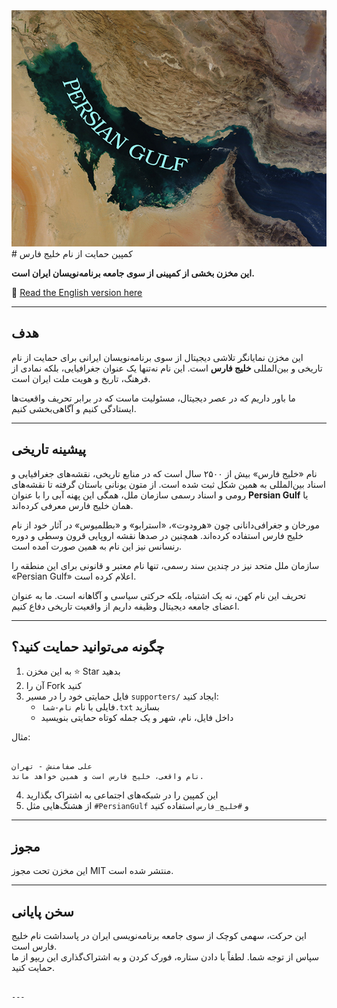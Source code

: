 
<center><img src="https://github.com/Daradege/PersianGulf/blob/main/Persian-Gulf.jpeg?raw=true"></center>
# کمپین حمایت از نام خلیج فارس

**این مخزن بخشی از کمپینی از سوی جامعه برنامه‌نویسان ایران است.**

📄 [Read the English version here](./README.md)

---

## هدف

این مخزن نمایانگر تلاشی دیجیتال از سوی برنامه‌نویسان ایرانی برای حمایت از نام تاریخی و بین‌المللی **خلیج فارس** است. این نام نه‌تنها یک عنوان جغرافیایی، بلکه نمادی از فرهنگ، تاریخ و هویت ملت ایران است.

ما باور داریم که در عصر دیجیتال، مسئولیت ماست که در برابر تحریف واقعیت‌ها ایستادگی کنیم و آگاهی‌بخشی کنیم.

---

## پیشینه تاریخی

نام «خلیج فارس» بیش از ۲۵۰۰ سال است که در منابع تاریخی، نقشه‌های جغرافیایی و اسناد بین‌المللی به همین شکل ثبت شده است. از متون یونانی باستان گرفته تا نقشه‌های رومی و اسناد رسمی سازمان ملل، همگی این پهنه آبی را با عنوان **Persian Gulf** یا همان خلیج فارس معرفی کرده‌اند.

مورخان و جغرافی‌دانانی چون «هرودوت»، «استرابو» و «بطلمیوس» در آثار خود از نام خلیج فارس استفاده کرده‌اند. همچنین در صدها نقشه اروپایی قرون وسطی و دوره رنسانس نیز این نام به همین صورت آمده است.

سازمان ملل متحد نیز در چندین سند رسمی، تنها نام معتبر و قانونی برای این منطقه را «Persian Gulf» اعلام کرده است.

تحریف این نام کهن، نه یک اشتباه، بلکه حرکتی سیاسی و آگاهانه است. ما به عنوان اعضای جامعه دیجیتال وظیفه داریم از واقعیت تاریخی دفاع کنیم.


---

## چگونه می‌توانید حمایت کنید؟

1. به این مخزن ⭐️ Star بدهید  
2. آن را Fork کنید  
3. فایل حمایتی خود را در مسیر `supporters/` ایجاد کنید:
    - فایلی با نام `نام‌-شما.txt` بسازید
    - داخل فایل، نام، شهر و یک جمله کوتاه حمایتی بنویسید

مثال:
```

علی صفامنش - تهران
نام واقعی، خلیج فارس است و همین خواهد ماند.

```

4. این کمپین را در شبکه‌های اجتماعی به اشتراک بگذارید  
5. از هشتگ‌هایی مثل `#PersianGulf` و `#خلیج_فارس` استفاده کنید

---

## مجوز

این مخزن تحت مجوز MIT منتشر شده است.

---

## سخن پایانی

این حرکت، سهمی کوچک از سوی جامعه برنامه‌نویسی ایران در پاسداشت نام خلیج فارس است.  
سپاس از توجه شما. لطفاً با دادن ستاره، فورک کردن و به اشتراک‌گذاری این ریپو از ما حمایت کنید.
```

---
